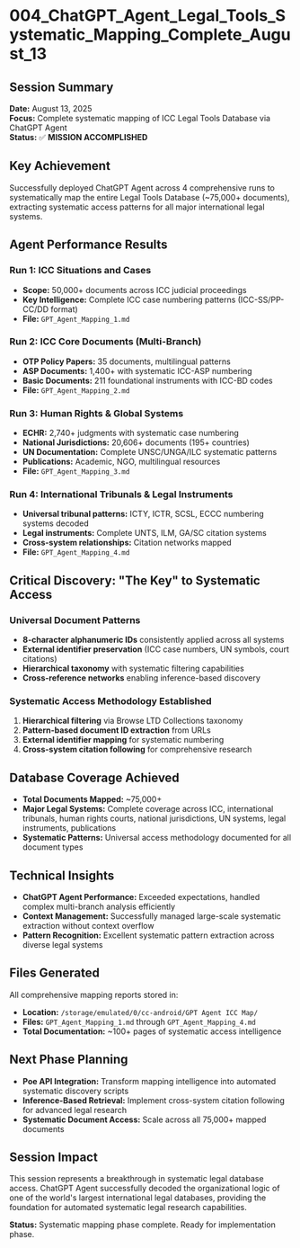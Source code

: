 # 004_ChatGPT_Agent_Legal_Tools_Systematic_Mapping_Complete_August_13

## Session Summary
**Date:** August 13, 2025  
**Focus:** Complete systematic mapping of ICC Legal Tools Database via ChatGPT Agent  
**Status:** ✅ **MISSION ACCOMPLISHED**

## Key Achievement
Successfully deployed ChatGPT Agent across 4 comprehensive runs to systematically map the entire Legal Tools Database (~75,000+ documents), extracting systematic access patterns for all major international legal systems.

## Agent Performance Results

### Run 1: ICC Situations and Cases
- **Scope:** 50,000+ documents across ICC judicial proceedings
- **Key Intelligence:** Complete ICC case numbering patterns (ICC-SS/PP-CC/DD format)
- **File:** `GPT_Agent_Mapping_1.md`

### Run 2: ICC Core Documents (Multi-Branch)
- **OTP Policy Papers:** 35 documents, multilingual patterns
- **ASP Documents:** 1,400+ with systematic ICC-ASP numbering  
- **Basic Documents:** 211 foundational instruments with ICC-BD codes
- **File:** `GPT_Agent_Mapping_2.md`

### Run 3: Human Rights & Global Systems
- **ECHR:** 2,740+ judgments with systematic case numbering
- **National Jurisdictions:** 20,606+ documents (195+ countries)
- **UN Documentation:** Complete UNSC/UNGA/ILC systematic patterns
- **Publications:** Academic, NGO, multilingual resources
- **File:** `GPT_Agent_Mapping_3.md`

### Run 4: International Tribunals & Legal Instruments
- **Universal tribunal patterns:** ICTY, ICTR, SCSL, ECCC numbering systems decoded
- **Legal instruments:** Complete UNTS, ILM, GA/SC citation systems
- **Cross-system relationships:** Citation networks mapped
- **File:** `GPT_Agent_Mapping_4.md`

## Critical Discovery: "The Key" to Systematic Access

### Universal Document Patterns
- **8-character alphanumeric IDs** consistently applied across all systems
- **External identifier preservation** (ICC case numbers, UN symbols, court citations)
- **Hierarchical taxonomy** with systematic filtering capabilities
- **Cross-reference networks** enabling inference-based discovery

### Systematic Access Methodology Established
1. **Hierarchical filtering** via Browse LTD Collections taxonomy
2. **Pattern-based document ID extraction** from URLs
3. **External identifier mapping** for systematic numbering
4. **Cross-system citation following** for comprehensive research

## Database Coverage Achieved
- **Total Documents Mapped:** ~75,000+
- **Major Legal Systems:** Complete coverage across ICC, international tribunals, human rights courts, national jurisdictions, UN systems, legal instruments, publications
- **Systematic Patterns:** Universal access methodology documented for all document types

## Technical Insights
- **ChatGPT Agent Performance:** Exceeded expectations, handled complex multi-branch analysis efficiently
- **Context Management:** Successfully managed large-scale systematic extraction without context overflow
- **Pattern Recognition:** Excellent systematic pattern extraction across diverse legal systems

## Files Generated
All comprehensive mapping reports stored in:
- **Location:** `/storage/emulated/0/cc-android/GPT Agent ICC Map/`
- **Files:** `GPT_Agent_Mapping_1.md` through `GPT_Agent_Mapping_4.md`
- **Total Documentation:** ~100+ pages of systematic access intelligence

## Next Phase Planning
- **Poe API Integration:** Transform mapping intelligence into automated systematic discovery scripts
- **Inference-Based Retrieval:** Implement cross-system citation following for advanced legal research
- **Systematic Document Access:** Scale across all 75,000+ mapped documents

## Session Impact
This session represents a breakthrough in systematic legal database access. ChatGPT Agent successfully decoded the organizational logic of one of the world's largest international legal databases, providing the foundation for automated systematic legal research capabilities.

**Status:** Systematic mapping phase complete. Ready for implementation phase.